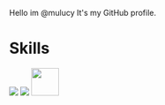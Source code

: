 Hello im @mulucy
It's my GitHub profile.
<!-- finished
  -->
<h1>Skills</h1>
<a href=# target=blank><img src="https://skillicons.dev/icons?i=cs"></a>
<a href=# target=blank><img src="https://skillicons.dev/icons?i=py"></a>
<a href=# target=blank><img style width="50px" height="50px" src= "https://static-00.iconduck.com/assets.00/assembly-icon-512x512-tbwr7d4r.png"></a>





<!---
mulucy/mulucy is a ✨ special ✨ repository because its `README.md` (this file) appears on your GitHub profile.
You can click the Preview link to take a look at your changes.
--->
